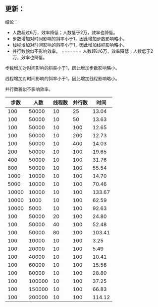 ## 更新：
结论：

* 人数超过6万，效率降低；人数低于2万，效率也降低。
* 步数增加对时间影响的斜率小于1，因此增加步数影响略小。
* 线程增加对时间影响的斜率小于1，因此增加线程影响略小。
* 并行数貌似不影响效率。
=======
人数超过6万，效率降低；人数低于2万，效率也降低。

步数增加对时间影响的斜率小于1，因此增加步数影响略小。

线程增加对时间影响的斜率小于1，因此增加线程影响略小。

并行数貌似不影响效率。


| 步数 | 人数 |线程数|并行数|时间|
|------|------|------|------|------|
| 100 | 50000   |10|25|13.04|
| 100 | 50000   |10|50|13.63|
| 100 | 50000   |10|100|12.65|
| 100 | 50000   |10|200|12.73|
| 100 | 50000   |10|400|14.03|
| 200 | 50000   |10|100|19.65|
| 400 | 50000   |10|100|31.76|
| 800 | 50000   |10|100|55.54|
| 1000 | 10000   |10|100|14.70|
| 5000 | 10000   |10|100|70.46|
| 10000 | 10000   |10|100|133.67|
| 10000 | 1000   |10|100|62.59|
| 10000 | 5000   |10|100|92.63|
| 100 | 50000   |20|100|24.80|
| 100 | 50000   |40|100|52.48|
| 100 | 50000   |80|100|103.41|
| 100 | 10000   |10|100|3.25|
| 100 | 20000   |10|100|5.49|
| 100 | 40000   |10|100|10.41|
| 100 | 60000   |10|100|15.56|
| 100 | 80000   |10|100|28.80|
| 100 | 100000   |10|100|37.25|
| 100 | 150000   |10|100|66.83|
| 100 | 200000   |10|100|114.12|
